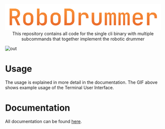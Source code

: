 <p align="center">
    <img src="./docs/robodrummer.svg" />
    <br>
This repository contains all code for the single cli binary 
with multiple subcommands that together implement the robotic drummer
</p>

![out](https://github.ugent.be/storage/user/13081/files/3187bc75-d8a4-4150-a93a-3a876b583ea5)

# Usage
The usage is explained in more detail in the documentation.
The GIF above shows example usage of the Terminal User Interface.

# Documentation
All documentation can be found [here].

[here]: https://github.ugent.be/pages/RoboDrummer/robodrummer/robodrummer/

